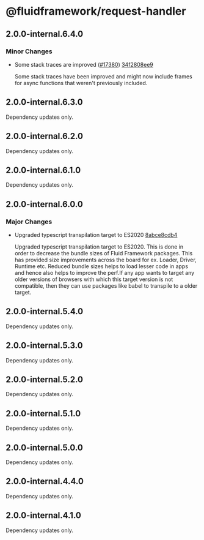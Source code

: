 # @fluidframework/request-handler

## 2.0.0-internal.6.4.0

### Minor Changes

-   Some stack traces are improved ([#17380](https://github.com/microsoft/FluidFramework/issues/17380)) [34f2808ee9](https://github.com/microsoft/FluidFramework/commits/34f2808ee9764aef21b990f8b48860d9e3ce27a5)

    Some stack traces have been improved and might now include frames for async functions that weren't previously included.

## 2.0.0-internal.6.3.0

Dependency updates only.

## 2.0.0-internal.6.2.0

Dependency updates only.

## 2.0.0-internal.6.1.0

Dependency updates only.

## 2.0.0-internal.6.0.0

### Major Changes

-   Upgraded typescript transpilation target to ES2020 [8abce8cdb4](https://github.com/microsoft/FluidFramework/commits/8abce8cdb4e2832fb6405fb44e393bef03d5648a)

    Upgraded typescript transpilation target to ES2020. This is done in order to decrease the bundle sizes of Fluid Framework packages. This has provided size improvements across the board for ex. Loader, Driver, Runtime etc. Reduced bundle sizes helps to load lesser code in apps and hence also helps to improve the perf.If any app wants to target any older versions of browsers with which this target version is not compatible, then they can use packages like babel to transpile to a older target.

## 2.0.0-internal.5.4.0

Dependency updates only.

## 2.0.0-internal.5.3.0

Dependency updates only.

## 2.0.0-internal.5.2.0

Dependency updates only.

## 2.0.0-internal.5.1.0

Dependency updates only.

## 2.0.0-internal.5.0.0

Dependency updates only.

## 2.0.0-internal.4.4.0

Dependency updates only.

## 2.0.0-internal.4.1.0

Dependency updates only.
